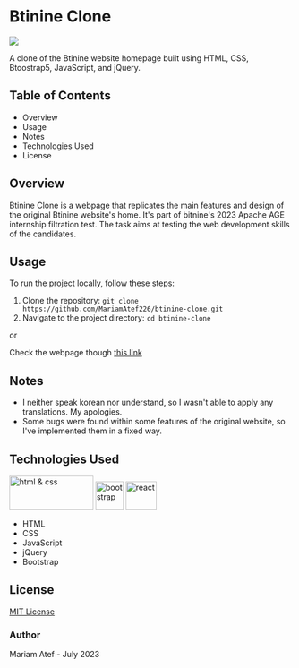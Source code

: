 # Btinine Clone

<img 
  src="https://bitnine.net/wp-content/uploads/2021/02/b_logo.png">

A clone of the Btinine website homepage built using HTML, CSS, Btoostrap5, JavaScript, and jQuery.

## Table of Contents

- Overview
- Usage
- Notes
- Technologies Used
- License


## Overview

Btinine Clone is a webpage that replicates the main features and design of the original Btinine website's home. It's part of bitnine's 2023 Apache AGE internship filtration test. The task aims at testing the web development skills of the candidates.


## Usage

To run the project locally, follow these steps:

1. Clone the repository: `git clone https://github.com/MariamAtef226/btinine-clone.git`
2. Navigate to the project directory: `cd btinine-clone`

or

Check the webpage though <a href='https://mariamatef226.github.io/bitnine-clone/'>this link</a>


## Notes

- I neither speak korean nor understand, so I wasn't able to apply any translations. My apologies.
- Some bugs were found within some features of the original website, so I've implemented them in a fixed way.


## Technologies Used

<img src="https://www.freepnglogos.com/uploads/html5-logo-png/html5-logo-best-web-design-psd-html-cms-development-ecommerce-6.png" alt="html & css" width="150" height="60">  <img src="https://upload.wikimedia.org/wikipedia/commons/thumb/b/b2/Bootstrap_logo.svg/640px-Bootstrap_logo.svg.png" alt="bootstrap" width="50" height="50">  <img src="https://cdn.iconscout.com/icon/free/png-256/free-jquery-8-1175153.png" alt="react" width="55" height="50">

- HTML 
- CSS
- JavaScript
- jQuery
- Bootstrap


## License

[MIT License](LICENSE)

### Author

Mariam Atef - July 2023
